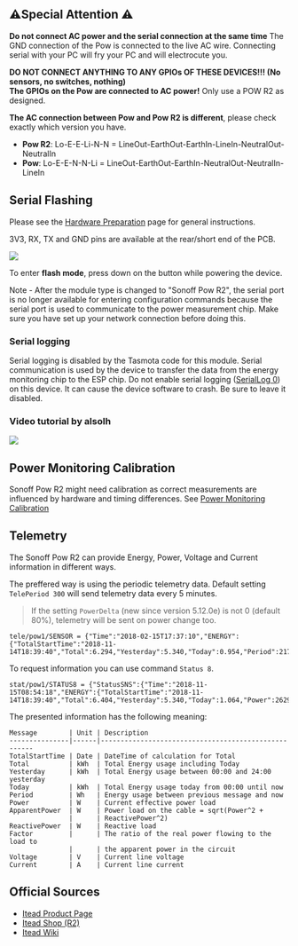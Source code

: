 ## ⚠️️Special Attention   ⚠️️

**Do not connect AC power and the serial connection at the same time** 
The GND connection of the Pow is connected to the live AC wire. Connecting serial with your PC will fry your PC and will electrocute you. 

**DO NOT CONNECT ANYTHING TO ANY GPIOs OF THESE DEVICES!!! (No sensors, no switches, nothing) <br>
The GPIOs on the Pow are connected to AC power!** Only use a POW R2 as designed. 

**The AC connection between Pow and Pow R2 is different**, please check exactly which version you have.
- **Pow R2**: Lo-E-E-Li-N-N = LineOut-EarthOut-EarthIn-LineIn-NeutralOut-NeutralIn
- **Pow**: Lo-E-E-N-N-Li = LineOut-EarthOut-EarthIn-NeutralOut-NeutralIn-LineIn

## Serial Flashing 

Please see the [Hardware Preparation](installation/Hardware-Preparation) page for general instructions.

3V3, RX, TX and GND pins are available at the rear/short end of the PCB.

![](https://user-images.githubusercontent.com/25504364/32949520-a1178cf0-cb92-11e7-98e2-6285ecf9ee93.jpg)

To enter **flash mode**, press down on the button while powering the device.

Note - After the module type is changed to "Sonoff Pow R2", the serial port is no longer available for entering configuration commands because the serial port is used to communicate to the power measurement chip.  Make sure you have set up your network connection before doing this.

### Serial logging
Serial logging is disabled by the Tasmota code for this module. Serial communication is used by the device to transfer the data from the energy monitoring chip to the ESP chip. Do not enable serial logging ([SerialLog 0](Commands#seriallog)) on this device. It can cause the device software to crash. Be sure to leave it disabled.

### Video tutorial by alsolh
[![](http://img.youtube.com/vi/fqOJjA6Pph0/0.jpg)](http://www.youtube.com/watch?v=fqOJjA6Pph0 "")

## Power Monitoring Calibration
Sonoff Pow R2 might need calibration as correct measurements are influenced by hardware and timing differences. See [Power Monitoring Calibration](devices/Power-Monitoring-Calibration)
   
## Telemetry
The Sonoff Pow R2 can provide Energy, Power, Voltage and Current information in different ways.

The preffered way is using the periodic telemetry data. Default setting ```TelePeriod 300``` will send telemetry data every 5 minutes.<br />
> If the setting `PowerDelta` (new since version 5.12.0e) is not 0 (default 80%), telemetry will be sent on power change too.

```
tele/pow1/SENSOR = {"Time":"2018-02-15T17:37:10","ENERGY":{"TotalStartTime":"2018-11-14T18:39:40","Total":6.294,"Yesterday":5.340,"Today":0.954,"Period":217,"Power":2635,"ApparentPower":2650,"ReactivePower":282,"Factor":0.99,"Voltage":227,"Current":11.661}}
```

To request information you can use command `Status 8`.
```
stat/pow1/STATUS8 = {"StatusSNS":{"Time":"2018-11-15T08:54:18","ENERGY":{"TotalStartTime":"2018-11-14T18:39:40","Total":6.404,"Yesterday":5.340,"Today":1.064,"Power":2629,"ApparentPower":2645,"ReactivePower":288,"Factor":0.99,"Voltage":226,"Current":11.677}}}
```

The presented information has the following meaning:
```
Message        | Unit | Description
---------------|------|-----------------------------------------------------
TotalStartTime | Date | DateTime of calculation for Total
Total          | kWh  | Total Energy usage including Today
Yesterday      | kWh  | Total Energy usage between 00:00 and 24:00 yesterday
Today          | kWh  | Total Energy usage today from 00:00 until now
Period         | Wh   | Energy usage between previous message and now
Power          | W    | Current effective power load
ApparentPower  | W    | Power load on the cable = sqrt(Power^2 + 
               |      | ReactivePower^2)
ReactivePower  | W    | Reactive load
Factor         |      | The ratio of the real power flowing to the load to
               |      | the apparent power in the circuit 
Voltage        | V    | Current line voltage
Current        | A    | Current line current
```

## Official Sources

* [Itead Product Page](https://sonoff.itead.cc/en/products/sonoff/sonoff-pow-r2)
* [Itead Shop (R2)](https://www.itead.cc/sonoff-pow-r2.html)
* [Itead Wiki](https://www.itead.cc/wiki/Sonoff_Pow)